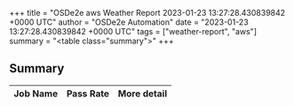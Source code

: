 +++
title = "OSDe2e aws Weather Report 2023-01-23 13:27:28.430839842 +0000 UTC"
author = "OSDe2e Automation"
date = "2023-01-23 13:27:28.430839842 +0000 UTC"
tags = ["weather-report", "aws"]
summary = "<table class=\"summary\"></table>"
+++
## Summary

| Job Name | Pass Rate | More detail |
|----------|-----------|-------------|




